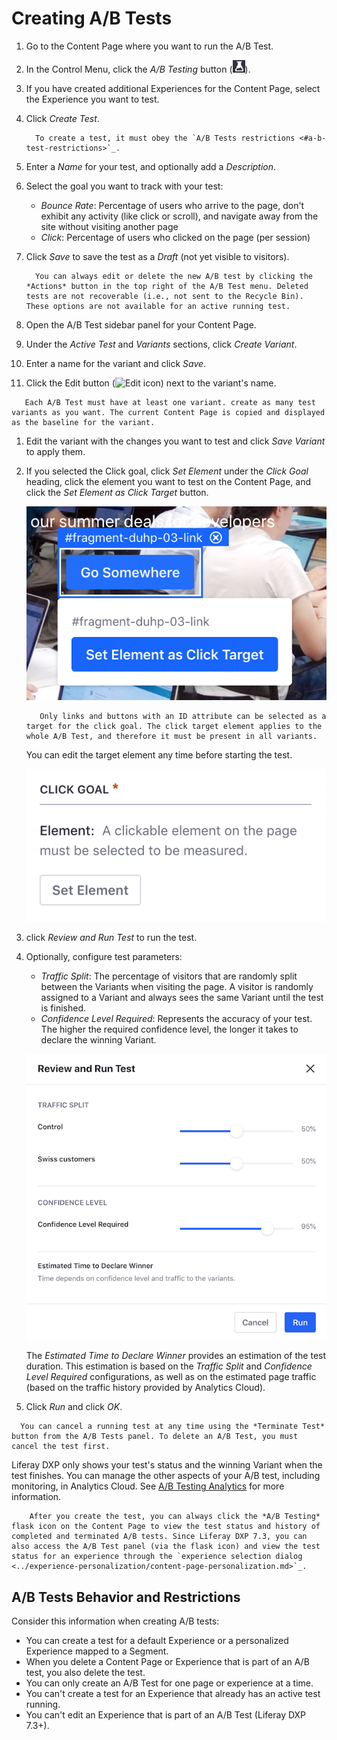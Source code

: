 # Creating A/B Tests

1. Go to the Content Page where you want to run the A/B Test.
1. In the Control Menu, click the *A/B Testing* button (![A/B Test icon](../../../images/icon-ab-testing.png)).
1. If you have created additional Experiences for the Content Page, select the Experience you want to test.
1. Click *Create Test*.

    ```note::
      To create a test, it must obey the `A/B Tests restrictions <#a-b-test-restrictions>`_.
    ```

1. Enter a *Name* for your test, and optionally add a *Description*.
1. Select the goal you want to track with your test:

   * *Bounce Rate*: Percentage of users who arrive to the page, don't exhibit any activity (like click or scroll), and navigate away from the site without visiting another page
   * *Click*: Percentage of users who clicked on the page (per session)

1. Click *Save* to save the test as a *Draft* (not yet visible to visitors).

    ```note::
      You can always edit or delete the new A/B test by clicking the *Actions* button in the top right of the A/B Test menu. Deleted tests are not recoverable (i.e., not sent to the Recycle Bin). These options are not available for an active running test.
    ```

1. Open the A/B Test sidebar panel for your Content Page.
1. Under the *Active Test* and *Variants* sections, click *Create Variant*.
1. Enter a name for the variant and click *Save*.
1. Click the Edit button (![Edit icon](../../../images/icon-edit.png)) next to the variant's name.

```note::
   Each A/B Test must have at least one variant. create as many test variants as you want. The current Content Page is copied and displayed as the baseline for the variant.
```

1. Edit the variant with the changes you want to test and click *Save Variant* to apply them.
1. If you selected the Click goal, click *Set Element* under the *Click Goal* heading, click the element you want to test on the Content Page, and click the *Set Element as Click Target* button.

    ![Click the Set Element as Click Target button to select it.](./creating-ab-tests/images/01.png)

    ```note::
       Only links and buttons with an ID attribute can be selected as a target for the click goal. The click target element applies to the whole A/B Test, and therefore it must be present in all variants.
    ```

    <!-- Hey Jorge, I replaced the note above with the original text because I'm not sure where you heard that "You can select any clickable element with an ID attribute." Did someone one the team tell you that it can be any clickable element? If so, please add it back. Thanks! -->

    You can edit the target element any time before starting the test.
    
    ![You can edit the target element any time before the test starts.](./creating-ab-tests/images/02.png)

1. click *Review and Run Test* to run the test.
1. Optionally, configure test parameters:

    * *Traffic Split*: The percentage of visitors that are randomly split between the Variants when visiting the page. A visitor is randomly assigned to a Variant and always sees the same Variant until the test is finished.
    * *Confidence Level Required*: Represents the accuracy of your test. The higher the required confidence level, the longer it takes to declare the winning Variant.

    ![You can configure test parameters for A/B Tests.](./creating-ab-tests/images/03.png)

    The *Estimated Time to Declare Winner* provides an estimation of the test duration. This estimation is based on the *Traffic Split* and *Confidence Level Required* configurations, as well as on the estimated page traffic (based on the traffic history provided by Analytics Cloud).

1. Click *Run* and click *OK*.

```note::
  You can cancel a running test at any time using the *Terminate Test* button from the A/B Tests panel. To delete an A/B Test, you must cancel the test first.
```

Liferay DXP only shows your test's status and the winning Variant when the test finishes. You can manage the other aspects of your A/B test, including monitoring, in Analytics Cloud. See [A/B Testing Analytics](https://learn.liferay.com/../../../../ab-testing-analytics.md) for more information.

```note::
    After you create the test, you can always click the *A/B Testing* flask icon on the Content Page to view the test status and history of completed and terminated A/B tests. Since Liferay DXP 7.3, you can also access the A/B Test panel (via the flask icon) and view the test status for an experience through the `experience selection dialog <../experience-personalization/content-page-personalization.md>`_.
```

## A/B Tests Behavior and Restrictions

Consider this information when creating A/B tests:

* You can create a test for a default Experience or a personalized Experience mapped to a Segment.
* When you delete a Content Page or Experience that is part of an A/B test, you also delete the test.
* You can only create an A/B Test for one page or experience at a time.
* You can't create a test for an Experience that already has an active test running.
* You can't edit an Experience that is part of an A/B Test (Liferay DXP 7.3+).
